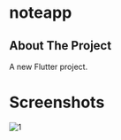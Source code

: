 # noteapp

## About The Project
A new Flutter project.

# Screenshots

![1](https://github.com/Mohammed4766/Notepad/assets/96448600/ba92207b-5d52-454a-9231-da92b2319c52)
